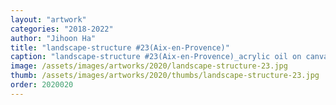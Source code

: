 ```yaml
---
layout: "artwork"
categories: "2018-2022"
author: "Jihoon Ha"
title: "landscape-structure #23(Aix-en-Provence)"
caption: "landscape-structure #23(Aix-en-Provence)_acrylic oil on canvas_91×117㎝_2020"
image: /assets/images/artworks/2020/landscape-structure-23.jpg
thumb: /assets/images/artworks/2020/thumbs/landscape-structure-23.jpg
order: 2020020
---
```

